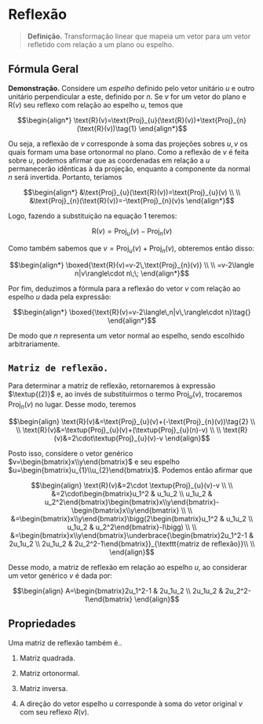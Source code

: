 # Reflexão

> **Definição.** Transformação linear que mapeia um vetor para um vetor refletido com relação a um plano ou espelho.

## Fórmula Geral

**Demonstração.** Considere um $\textit{espelho}$ definido pelo vetor unitário $u$ e outro unitário perpendicular a este, definido por $n$. Se $v$ for um vetor do plano e $\text{R}(v)$ seu reflexo com relação ao espelho $u$, temos que 

```math
\begin{align*}
\text{R}(v)=\text{Proj}_{u}(\text{R}(v))+\text{Proj}_{n}(\text{R}(v))\tag{1}
\end{align*}
```

Ou seja, a reflexão de $v$ corresponde à soma das projeções sobres $u,v$ os quais formam uma base ortonormal no plano. Como a reflexão de $v$ é feita sobre $u$, podemos afirmar que as coordenadas em relação a $u$ permanecerão idênticas à da projeção, enquanto a componente da normal $n$ será invertida. Portanto, teríamos

```math
\begin{align*}
&\text{Proj}_{u}(\text{R}(v))=\text{Proj}_{u}(v) \\ \\
&\text{Proj}_{n}(\text{R}(v))=-\text{Proj}_{n}(v)s
\end{align*}
```

Logo, fazendo a substituição na equação $1$ teremos:

```math
\text{R}(v)=\text{Proj}_{u}(v)-\text{Proj}_{n}(v)\tag{2}
```

Como também sabemos que $v=\text{Proj}_{u}(v)+\text{Proj}_{n}(v)$, obteremos então disso:

```math
\begin{align*}
\boxed{\text{R}(v)=v-2\,\text{Proj}_{n}(v)} \\ \\
=v-2\langle n|v\rangle\cdot n\;\;
\end{align*}
```

Por fim, deduzimos a fórmula para a reflexão do vetor $v$ com relação ao espelho $u$ dada pela expressão:

```math
\begin{align*}
\boxed{\text{R}(v)=v-2\langle\,n|v\,\rangle\cdot n}\tag{}
\end{align*}
```

De modo que $n$ representa um vetor normal ao espelho, sendo escolhido arbitrariamente.

## $\texttt{Matriz de reflexão.}$

Para determinar a matriz de reflexão, retornaremos à expressão $\textup{(2)}$ e, ao invés de substituirmos o termo $\text{Proj}_{u}(v)$, trocaremos $\text{Proj}_{n}(v)$ no lugar. Desse modo, teremos

```math
\begin{align}
\text{R}(v)&=\text{Proj}_{u}(v)+(-\text{Proj}_{n}(v))\tag{2} \\ \\
\text{R}(v)&=\textup{Proj}_{u}(v)+(\textup{Proj}_{u}(n)-v) \\ \\
\text{R}(v)&=2\cdot\textup{Proj}_{u}(v)-v
\end{align}
```

Posto isso, considere o vetor genérico $v=\begin{bmatrix}x\\y\end{bmatrix}$ e seu espelho $u=\begin{bmatrix}u_{1}\\u_{2}\end{bmatrix}$. Podemos então afirmar que

```math
\begin{align}
\text{R}(v)&=2\cdot \textup{Proj}_{u}(v)-v \\ \\
&=2\cdot\begin{bmatrix}u_1^2 & u_1u_2 \\ u_1u_2 & u_2^2\end{bmatrix}\begin{bmatrix}x\\y\end{bmatrix}-\begin{bmatrix}x\\y\end{bmatrix} \\ \\
&=\begin{bmatrix}x\\y\end{bmatrix}\bigg(2\begin{bmatrix}u_1^2 & u_1u_2 \\ u_1u_2 & u_2^2\end{bmatrix}-I\bigg) \\ \\
&=\begin{bmatrix}x\\y\end{bmatrix}\underbrace{\begin{bmatrix}2u_1^2-1 & 2u_1u_2 \\ 2u_1u_2 & 2u_2^2-1\end{bmatrix}}_{\texttt{matriz de reflexão}}\\ \\
\end{align}
```

Desse modo, a matriz de reflexão em relação ao espelho $u$, ao considerar um vetor genérico $v$ é dada por:

```math
\begin{align}
A=\begin{bmatrix}2u_1^2-1 & 2u_1u_2 \\ 2u_1u_2 & 2u_2^2-1\end{bmatrix}
\end{align}
```

## Propriedades

Uma matriz de reflexão também é..

1. Matriz quadrada.
2. Matriz ortonormal.
3. Matriz inversa.

4. A direção do vetor espelho $u$ corresponde à soma do vetor original $v$ com seu reflexo $R(v)$.
